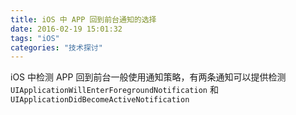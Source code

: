 ```yaml
---
title: iOS 中 APP 回到前台通知的选择
date: 2016-02-19 15:01:32
tags: "iOS"
categories: "技术探讨"
---
```


iOS 中检测 APP 回到前台一般使用通知策略，有两条通知可以提供检测 `UIApplicationWillEnterForegroundNotification` 和 `UIApplicationDidBecomeActiveNotification` 

<!--more-->
